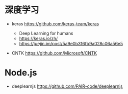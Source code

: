 # 深度学习

- keras <https://github.com/keras-team/keras>

  - Deep Learning for humans
  - <https://keras.io/zh/>
  - <https://juejin.im/post/5a9e0b316fb9a028c06a56e5>

- CNTK <https://github.com/Microsoft/CNTK>

# Node.js

- deeplearnjs <https://github.com/PAIR-code/deeplearnjs>
